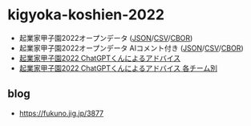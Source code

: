 # kigyoka-koshien-2022
 
- 起業家甲子園2022オープンデータ ([JSON](kigyoka-koshien-2022.json)/[CSV](kigyoka-koshien-2022.csv)/[CBOR](kigyoka-koshien-2022.cobr))
- 起業家甲子園2022オープンデータ AIコメント付き ([JSON](kigyoka-koshien-2022-ai.json)/[CSV](kigyoka-koshien-2022-ai.csv)/[CBOR](kigyoka-koshien-2022-ai.cbor))
- [起業家甲子園2022 ChatGPTくんによるアドバイス](https://code4fukui.github.io/kigyoka-koshien-2022/)
- [起業家甲子園2022 ChatGPTくんによるアドバイス 各チーム別](https://code4fukui.github.io/kigyoka-koshien-2022/docs/)

## blog

- https://fukuno.jig.jp/3877
